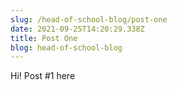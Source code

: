 ```yaml
---
slug: /head-of-school-blog/post-one
date: 2021-09-25T14:20:29.338Z
title: Post One
blog: head-of-school-blog
---
```


Hi! Post #1 here
